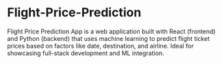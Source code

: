 # Flight-Price-Prediction
Flight Price Prediction App is a web application built with React (frontend) and Python (backend) that uses machine learning to predict flight ticket prices based on factors like date, destination, and airline. Ideal for showcasing full-stack development and ML integration.
